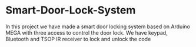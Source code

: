 # Smart-Door-Lock-System
In this project we have made a smart door locking system based on Arduino MEGA with three access to control the door lock.
We have keypad, Bluetooth and TSOP IR receiver to lock and unlock the code
